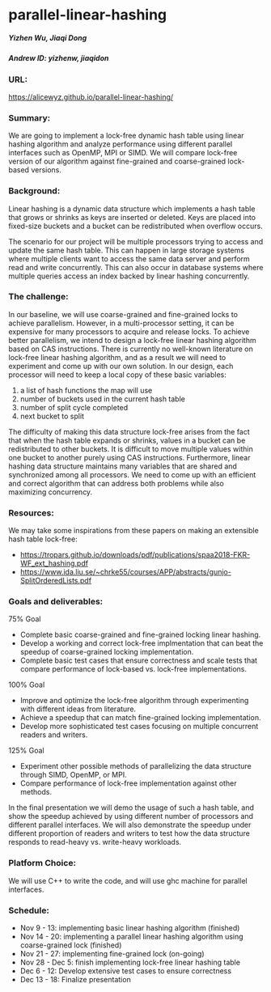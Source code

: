 # parallel-linear-hashing
##### Yizhen Wu, Jiaqi Dong     
##### Andrew ID: yizhenw, jiaqidon

### URL: 
https://alicewyz.github.io/parallel-linear-hashing/

### Summary: 
We are going to implement a lock-free dynamic hash table using linear hashing algorithm and analyze performance using different parallel interfaces such as OpenMP, MPI or SIMD. We will compare lock-free version of our algorithm against fine-grained and coarse-grained lock-based versions.

### Background:
Linear hashing is a dynamic data structure which implements a hash table that grows or shrinks as keys are inserted or deleted. Keys are placed into fixed-size buckets and a bucket can be redistributed when overflow occurs.

The scenario for our project will be multiple processors trying to access and update the same hash table. This can happen in large storage systems where multiple clients want to access the same data server and perform read and write concurrently. This can also occur in database systems where multiple queries access an index backed by linear hashing concurrently.

### The challenge:
  In our baseline, we will use coarse-grained and fine-grained locks to achieve parallelism. However, in a multi-processor setting, it can be expensive for many processors to acquire and release locks. To achieve better parallelism, we intend to design a lock-free linear hashing algorithm based on CAS instructions. There is currently no well-known literature on lock-free linear hashing algorithm, and as a result we will need to experiment and come up with our own solution. In our design, each processor will need to keep a local copy of these basic variables:
  1. a list of hash functions the map will use
  2. number of buckets used in the current hash table
  3. number of split cycle completed
  4. next bucket to split

The difficulty of making this data structure lock-free arises from the fact that when the hash table expands or shrinks, values in a bucket can be redistributed to other buckets. It is difficult to move multiple values within one bucket to another purely using CAS instructions. Furthermore, linear hashing data structure maintains many variables that are shared and synchronized among all processors. We need to come up with an efficient and correct algorithm that can address both problems while also maximizing concurrency.

### Resources:
We may take some inspirations from these papers on making an extensible hash table lock-free:
- https://tropars.github.io/downloads/pdf/publications/spaa2018-FKR-WF_ext_hashing.pdf
- https://www.ida.liu.se/~chrke55/courses/APP/abstracts/gunjo-SplitOrderedLists.pdf

### Goals and deliverables:
75% Goal
- Complete basic coarse-grained and fine-grained locking linear hashing.
- Develop a working and correct lock-free implmentation that can beat the speedup of coarse-grained locking implementation.
- Complete basic test cases that ensure correctness and scale tests that compare performance of lock-based vs. lock-free implementations.

100% Goal
- Improve and optimize the lock-free algorithm through experimenting with different ideas from literature.
- Achieve a speedup that can match fine-grained locking implementation. 
- Develop more sophisticated test cases focusing on multiple concurrent readers and writers.

125% Goal
- Experiment other possible methods of parallelizing the data structure through SIMD, OpenMP, or MPI.
- Compare performance of lock-free implementation against other methods.

In the final presentation we will demo the usage of such a hash table, and show the speedup achieved by using different number of processors and different parallel interfaces. We will also demonstrate the speedup under different proportion of readers and writers to test how the data structure responds to read-heavy vs. write-heavy workloads.

### Platform Choice:
We will use C++ to write the code, and will use ghc machine for parallel interfaces.

### Schedule:
- Nov 9 - 13: implementing basic linear hashing algorithm (finished)
- Nov 14 - 20: implementing a parallel linear hashing algorithm using coarse-grained lock (finished)
- Nov 21 - 27: implementing fine-grained lock (on-going)
- Nov 28 - Dec 5: finish implementing lock-free linear hashing table
- Dec 6 - 12: Develop extensive test cases to ensure correctness
- Dec 13 - 18: Finalize presentation
